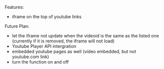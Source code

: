 Features:

- iframe on the top of youtube links

Future Plan:

- let the iframe not update when the videoid is the same as the listed one (currently if it is removed, the iframe will not load)
- Youtube Player API intergration
- embedded youtube pages as well (video embedded, but not youtube.com link)
- turn the function on and off